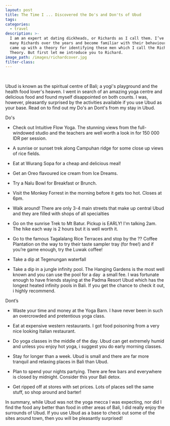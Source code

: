 ```yaml
---
layout: post
title: The Time I ... Discovered the Do's and Don'ts of Ubud
tags:
categories:
  - travel
description: >-
  I am an expert at dating dickheads, or Richards as I call them. I’ve dated so
  many Richards over the years and become familiar with their behaviours that I
  came up with a theory for identifying these men which I call the Richard
  Theory. But first let me introduce you to Richard.
image_path: /images/richardcover.jpg
filter-class:
---
```



&nbsp;

Ubud is known as the spiritual centre of Bali; a yogi's playground and the health food lover's heaven. I went in search of an amazing yoga centre and delicious food and found myself disappointed on both counts. I was, however, pleasantly surprised by the activities available if you use Ubud as your base. Read on to find out my Do's an Dont's from my stay in Ubud.

Do's

- Check out Intuitive Flow Yoga. The stunning views from the full-windowed studio and the teachers are well worth a look in for 150 000 IDR per session.

- A sunrise or sunset trek along Campuhan ridge for some close up views of rice fields.

- Eat at Wurang Sopa for a cheap and delicious meal!

- Get an Oreo flavoured ice cream from Ice Dreams.

- Try a Nalu Bowl for Breakfast or Brunch.

- Visit the Monkey Forrest in the morning before it gets too hot. Closes at 6pm.

- Walk around! There are only 3-4 main streets that make up central Ubud and they are filled with shops of all specialties

- Go on the sunrise Trek to Mt Batur. Pickup is EARLY! I'm talking 2am. The hike each way is 2 hours but it is well worth it.

- Go to the famous Tagalalang Rice Terraces and stop by the ?? Coffee Plantation on the way to try their taste sampler tray (for free!) and if you’re game enough, try the Luwak coffee!

- Take a dip at Tegenungan waterfall

- Take a dip in a jungle infinity pool. The Hanging Gardens is the most well known and you can use the pool for a day &nbsp;a small fee. I was fortunate enough to have friends staying at the Padma Resort Ubud which has the longest heated infinity pools in Bali. If you get the chance to check it out, i highly recommend.

Dont’s

- Waste your time and money at the Yoga Barn. I have never been in such an overcrowded and pretentious yoga class.

- Eat at expensive western restaurants. I got food poisoning from a very nice looking Italian restaurant.

- Do yoga classes in the middle of the day. Ubud can get extremely humid and unless you enjoy hot yoga, i suggest you do early morning classes.

- Stay for longer than a week. Ubud is small and there are far more tranquil and relaxing places in Bali than Ubud.

- Plan to spend your nights partying. There are few bars and everywhere is closed by midnight. Consider this your Bali detox.

- Get ripped off at stores with set prices. Lots of places sell the same stuff, so shop around and barter!

In summary, while Ubud was not the yoga mecca I was expecting, nor did I find the food any better than food in other areas of Bali, I did really enjoy the surrounds of Ubud. If you use Ubud as a base to check out some of the sites around town, then you will be pleasantly surprised!